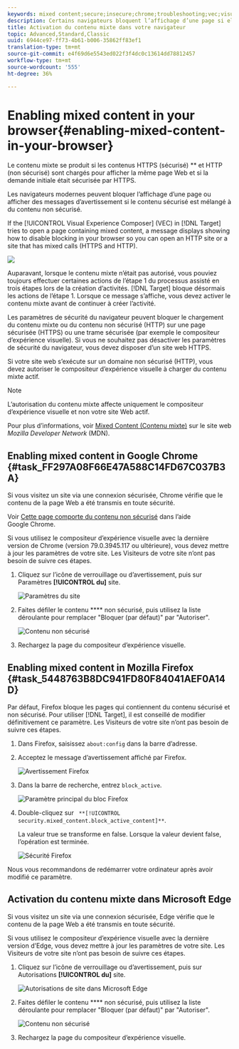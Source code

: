 ```yaml
---
keywords: mixed content;secure;insecure;chrome;troubleshooting;vec;visual experience composer;unsecure;http;https;firefox;internet explorer
description: Certains navigateurs bloquent l’affichage d’une page si elle comporte du contenu sécurisé et non sécurisé.
title: Activation du contenu mixte dans votre navigateur
topic: Advanced,Standard,Classic
uuid: 6944ce97-ff73-4b61-b006-35862ff83ef1
translation-type: tm+mt
source-git-commit: e4f69d6e5543ed022f3f4dc0c13614dd78812457
workflow-type: tm+mt
source-wordcount: '555'
ht-degree: 36%

---
```



# Enabling mixed content in your browser{#enabling-mixed-content-in-your-browser}

Le contenu mixte se produit si les contenus HTTPS (sécurisé) ** et HTTP (non sécurisé) sont chargés pour afficher la même page Web et si la demande initiale était sécurisée par HTTPS.

Les navigateurs modernes peuvent bloquer l’affichage d’une page ou afficher des messages d’avertissement si le contenu sécurisé est mélangé à du contenu non sécurisé.

If the [!UICONTROL Visual Experience Composer] (VEC) in [!DNL Target] tries to open a page containing mixed content, a message displays showing how to disable blocking in your browser so you can open an HTTP site or a site that has mixed calls (HTTPS and HTTP).

![](assets/mixed_content_warning.gif)

Auparavant, lorsque le contenu mixte n’était pas autorisé, vous pouviez toujours effectuer certaines actions de l’étape 1 du processus assisté en trois étapes lors de la création d’activités. [!DNL Target] bloque désormais les actions de l’étape 1. Lorsque ce message s’affiche, vous devez activer le contenu mixte avant de continuer à créer l’activité.

Les paramètres de sécurité du navigateur peuvent bloquer le chargement du contenu mixte ou du contenu non sécurisé (HTTP) sur une page sécurisée (HTTPS) ou une trame sécurisée (par exemple le compositeur d’expérience visuelle). Si vous ne souhaitez pas désactiver les paramètres de sécurité du navigateur, vous devez disposer d’un site web HTTPS.

Si votre site web s’exécute sur un domaine non sécurisé (HTTP), vous devez autoriser le compositeur d’expérience visuelle à charger du contenu mixte actif.

>[!NOTE]
>
>L’autorisation du contenu mixte affecte uniquement le compositeur d’expérience visuelle et non votre site Web actif.

Pour plus d’informations, voir [Mixed Content (Contenu mixte)](https://developer.mozilla.org/en-US/docs/Web/Security/Mixed_content) sur le site web *Mozilla Developer Network* (MDN).

## Enabling mixed content in Google Chrome {#task_FF297A08F66E47A588C14FD67C037B3A}

Si vous visitez un site via une connexion sécurisée, Chrome vérifie que le contenu de la page Web a été transmis en toute sécurité.

Voir [Cette page comporte du contenu non sécurisé](https://support.google.com/chrome/answer/1342714?hl=en) dans l’aide Google Chrome.

Si vous utilisez le compositeur d’expérience visuelle avec la dernière version de Chrome (version 79.0.3945.117 ou ultérieure), vous devez mettre à jour les paramètres de votre site. Les Visiteurs de votre site n’ont pas besoin de suivre ces étapes.

1. Cliquez sur l’icône de verrouillage ou d’avertissement, puis sur Paramètres **[!UICONTROL du]** site.

   ![Paramètres du site](/help/c-experiences/c-visual-experience-composer/r-troubleshoot-composer/assets/site-settings.png)

1. Faites défiler le contenu **** non sécurisé, puis utilisez la liste déroulante pour remplacer &quot;Bloquer (par défaut)&quot; par &quot;Autoriser&quot;.

   ![Contenu non sécurisé](/help/c-experiences/c-visual-experience-composer/r-troubleshoot-composer/assets/insecure-content.png)

1. Rechargez la page du compositeur d’expérience visuelle.

## Enabling mixed content in Mozilla Firefox {#task_5448763B8DC941FD80F84041AEF0A14D}

Par défaut, Firefox bloque les pages qui contiennent du contenu sécurisé et non sécurisé. Pour utiliser [!DNL Target], il est conseillé de modifier définitivement ce paramètre. Les Visiteurs de votre site n’ont pas besoin de suivre ces étapes.

1. Dans Firefox, saisissez `about:config` dans la barre d’adresse.
1. Acceptez le message d’avertissement affiché par Firefox.

   ![Avertissement Firefox](/help/c-experiences/c-visual-experience-composer/r-troubleshoot-composer/assets/firefox.png)

1. Dans la barre de recherche, entrez `block_active`.

   ![Paramètre principal du bloc Firefox](/help/c-experiences/c-visual-experience-composer/r-troubleshoot-composer/assets/firefox3.png)

1. Double-cliquez sur ` **[!UICONTROL security.mixed_content.block_active_content]**`.

   La valeur true se transforme en false. Lorsque la valeur devient false, l’opération est terminée. 

   ![Sécurité Firefox](/help/c-experiences/c-visual-experience-composer/r-troubleshoot-composer/assets/firefox2.png)

Nous vous recommandons de redémarrer votre ordinateur après avoir modifié ce paramètre.

## Activation du contenu mixte dans Microsoft Edge

Si vous visitez un site via une connexion sécurisée, Edge vérifie que le contenu de la page Web a été transmis en toute sécurité.

Si vous utilisez le compositeur d’expérience visuelle avec la dernière version d’Edge, vous devez mettre à jour les paramètres de votre site. Les Visiteurs de votre site n’ont pas besoin de suivre ces étapes.

1. Cliquez sur l’icône de verrouillage ou d’avertissement, puis sur Autorisations **[!UICONTROL du]** site.

   ![Autorisations de site dans Microsoft Edge](/help/c-experiences/c-visual-experience-composer/r-troubleshoot-composer/assets/ms-edge.png)

1. Faites défiler le contenu **** non sécurisé, puis utilisez la liste déroulante pour remplacer &quot;Bloquer (par défaut)&quot; par &quot;Autoriser&quot;.

   ![Contenu non sécurisé](/help/c-experiences/c-visual-experience-composer/r-troubleshoot-composer/assets/ms-edge-2.png)

1. Rechargez la page du compositeur d’expérience visuelle.